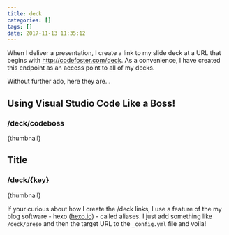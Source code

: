 ```yaml
---
title: deck
categories: []
tags: []
date: 2017-11-13 11:35:12
---
```


When I deliver a presentation, I create a link to my slide deck at a URL that begins with http://codefoster.com/deck. As a convenience, I have created this endpoint as an access point to all of my decks.

Without further ado, here they are...

## Using Visual Studio Code Like a Boss!

### /deck/codeboss

{thumbnail}

## Title

### /deck/{key}

{thumbnail}


If your curious about how I create the /deck links, I use a feature of the my blog software - hexo ([hexo.io](http://hexo.io)) - called aliases. I just add something like `/deck/preso` and then the target URL to the `_config.yml` file and voila!